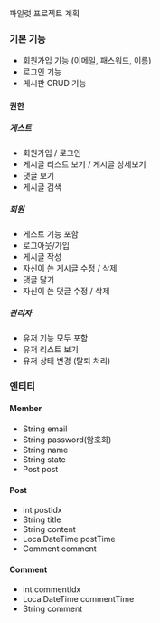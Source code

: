 파일럿 프로젝트 계획 

### 기본 기능 
- 회원가입 기능 (이메일, 패스워드, 이름)
- 로그인 기능
- 게시판 CRUD 기능 

#### 권한
##### 게스트  
- 회원가입 / 로그인
- 게시글 리스트 보기 / 게시글 상세보기 
- 댓글 보기 
- 게시글 검색 

##### 회원 
- 게스트 기능 포함 
- 로그아웃/가입
- 게시글 작성
- 자신이 쓴 게시글 수정 / 삭제 
- 댓글 달기
- 자신이 쓴 댓글 수정 / 삭제 
 
##### 관리자
- 유저 기능 모두 포함 
- 유저 리스트 보기 
- 유저 상태 변경 (탈퇴 처리)


### 엔티티
#### Member
- String email 
- String password(암호화)
- String name
- String state
- Post post

#### Post
- int postIdx
- String title
- String content
- LocalDateTime postTime
- Comment comment

#### Comment
- int commentIdx
- LocalDateTime commentTime
- String comment
  
